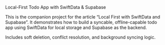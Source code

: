 Local-First Todo App with SwiftData & Supabase

This is the companion project for the article “Local First with SwiftData and Supabase”.
It demonstrates how to build a syncable, offline-capable todo app using SwiftData for local storage and Supabase as the backend.

Includes soft deletion, conflict resolution, and background syncing logic.
